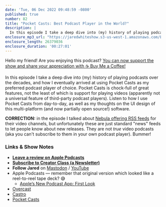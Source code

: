 ```yaml
---
date: 'Tue, 06 Dec 2022 09:48:59 -0800'
published: true
number: 82
title: "Pocket Casts: Best Podcast Player in the World?"
description: |
  In this episode I take a deep dive into (my) history of playing podcasts over the decades, and how I eventually arrived at using Pocket Casts as my preferred podcast player of choice. Pocket Casts is chock-full of great features, not the least of which is support for playing videos (apparently not a universal feature of third-party podcast players). Listen to how I use Pocket Casts from day-to-day, as well as my thoughts on the UI design of this multi-platform (and now partially open source!) software.
enclosure_mp3_url: "https://jaredwhiteshow.s3-us-west-1.amazonaws.com/Episode%2082%20-%20Pocket%20Casts%20-%20Best%20Podcast%20Player%20in%20the%20World.mp3"
enclosure_length: 26379036
enclosure_duration: '00:27:01'
---
```


Hello my friend! Are you enjoying this podcast? [You can now support the show and share your appreciation with ☕️ Buy Me a Coffee!](https://buymeacoffee.com/jaredwhite)

In this episode I take a deep dive into (my) history of playing podcasts over the decades, and how I eventually arrived at using Pocket Casts as my preferred podcast player of choice. Pocket Casts is chock-full of great features, not the least of which is support for playing videos (apparently not a universal feature of third-party podcast players). Listen to how I use Pocket Casts from day-to-day, as well as my thoughts on the UI design of this multi-platform (and now partially open source!) software.

**CORRECTION:** in the episode I talked about [Nebula offering RSS feeds](https://blog.nebula.tv/rss-feed/) for their video channels, but unfortunately these are just standard "news" feeds to let people know about new releases. They are not _true_ video podcasts (aka you can't subscribe to them in your own podcast player). Bummer!

### Links & Show Notes

* **[Leave a review on Apple Podcasts](https://podcasts.apple.com/us/podcast/fresh-fusion/id1387528457)**
* **[Subscribe to Creator Class (a Newsletter)](https://jaredwhite.com/creator-class)**
* **Follow Jared** on [Mastodon](https://indieweb.social/@jaredwhite) / [YouTube](https://www.youtube.com/@jaredcwhite)
* Apple Podcasts — remember that original version which looked like a reel-to-reel tape deck? 😅
	* [Apple’s New Podcast App: First Look](https://www.groovypost.com/reviews/apple-podcast-app/)
* [Overcast](https://overcast.fm)
* [Castro](https://castro.fm)
* [Pocket Casts](https://pocketcasts.com)
